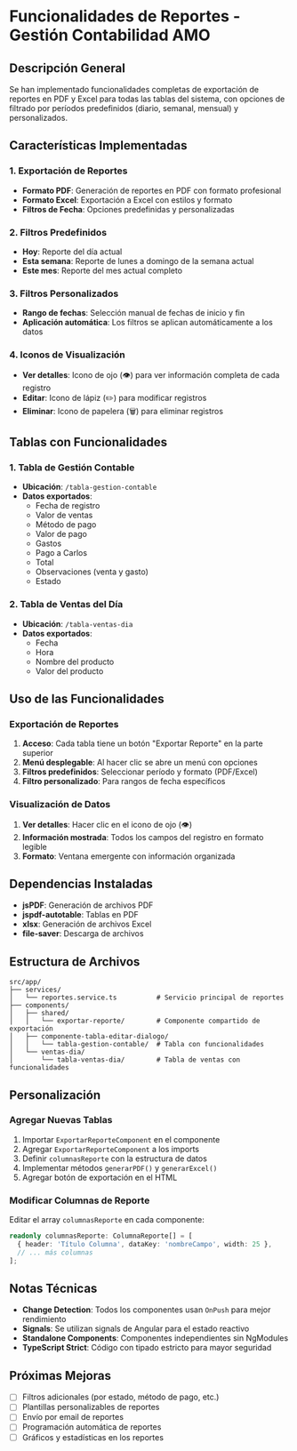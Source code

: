 # Funcionalidades de Reportes - Gestión Contabilidad AMO

## Descripción General

Se han implementado funcionalidades completas de exportación de reportes en PDF y Excel para todas las tablas del sistema, con opciones de filtrado por períodos predefinidos (diario, semanal, mensual) y personalizados.

## Características Implementadas

### 1. Exportación de Reportes
- **Formato PDF**: Generación de reportes en PDF con formato profesional
- **Formato Excel**: Exportación a Excel con estilos y formato
- **Filtros de Fecha**: Opciones predefinidas y personalizadas

### 2. Filtros Predefinidos
- **Hoy**: Reporte del día actual
- **Esta semana**: Reporte de lunes a domingo de la semana actual
- **Este mes**: Reporte del mes actual completo

### 3. Filtros Personalizados
- **Rango de fechas**: Selección manual de fechas de inicio y fin
- **Aplicación automática**: Los filtros se aplican automáticamente a los datos

### 4. Iconos de Visualización
- **Ver detalles**: Icono de ojo (👁️) para ver información completa de cada registro
- **Editar**: Icono de lápiz (✏️) para modificar registros
- **Eliminar**: Icono de papelera (🗑️) para eliminar registros

## Tablas con Funcionalidades

### 1. Tabla de Gestión Contable
- **Ubicación**: `/tabla-gestion-contable`
- **Datos exportados**:
  - Fecha de registro
  - Valor de ventas
  - Método de pago
  - Valor de pago
  - Gastos
  - Pago a Carlos
  - Total
  - Observaciones (venta y gasto)
  - Estado

### 2. Tabla de Ventas del Día
- **Ubicación**: `/tabla-ventas-dia`
- **Datos exportados**:
  - Fecha
  - Hora
  - Nombre del producto
  - Valor del producto

## Uso de las Funcionalidades

### Exportación de Reportes

1. **Acceso**: Cada tabla tiene un botón "Exportar Reporte" en la parte superior
2. **Menú desplegable**: Al hacer clic se abre un menú con opciones
3. **Filtros predefinidos**: Seleccionar período y formato (PDF/Excel)
4. **Filtro personalizado**: Para rangos de fecha específicos

### Visualización de Datos

1. **Ver detalles**: Hacer clic en el icono de ojo (👁️)
2. **Información mostrada**: Todos los campos del registro en formato legible
3. **Formato**: Ventana emergente con información organizada

## Dependencias Instaladas

- **jsPDF**: Generación de archivos PDF
- **jspdf-autotable**: Tablas en PDF
- **xlsx**: Generación de archivos Excel
- **file-saver**: Descarga de archivos

## Estructura de Archivos

```
src/app/
├── services/
│   └── reportes.service.ts          # Servicio principal de reportes
├── components/
│   ├── shared/
│   │   └── exportar-reporte/        # Componente compartido de exportación
│   ├── componente-tabla-editar-dialogo/
│   │   └── tabla-gestion-contable/  # Tabla con funcionalidades
│   └── ventas-dia/
│       └── tabla-ventas-dia/        # Tabla de ventas con funcionalidades
```

## Personalización

### Agregar Nuevas Tablas

1. Importar `ExportarReporteComponent` en el componente
2. Agregar `ExportarReporteComponent` a los imports
3. Definir `columnasReporte` con la estructura de datos
4. Implementar métodos `generarPDF()` y `generarExcel()`
5. Agregar botón de exportación en el HTML

### Modificar Columnas de Reporte

Editar el array `columnasReporte` en cada componente:

```typescript
readonly columnasReporte: ColumnaReporte[] = [
  { header: 'Título Columna', dataKey: 'nombreCampo', width: 25 },
  // ... más columnas
];
```

## Notas Técnicas

- **Change Detection**: Todos los componentes usan `OnPush` para mejor rendimiento
- **Signals**: Se utilizan signals de Angular para el estado reactivo
- **Standalone Components**: Componentes independientes sin NgModules
- **TypeScript Strict**: Código con tipado estricto para mayor seguridad

## Próximas Mejoras

- [ ] Filtros adicionales (por estado, método de pago, etc.)
- [ ] Plantillas personalizables de reportes
- [ ] Envío por email de reportes
- [ ] Programación automática de reportes
- [ ] Gráficos y estadísticas en los reportes
